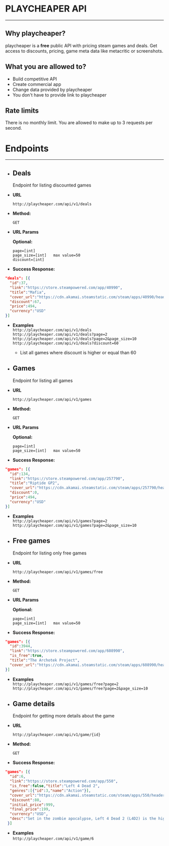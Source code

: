 # PLAYCHEAPER API
---




## Why playcheaper?
playcheaper is a **free** public API with pricing steam games and deals.
Get access to discounts, pricing, game meta data like metacritic or screenshots. 

## What you are allowed to?
* Build competitive API
* Create commercial app
* Change data provided by playcheaper
* You don't have to provide link to playcheaper

## Rate limits
There is no monthly limit. You are allowed to make up to 3 requests per second.



# Endpoints
---
* ## Deals
  Endpoint for listing discounted games
  
* **URL**

  `http://playcheaper.com/api/v1/deals`

* **Method:**
  
  `GET`
  
*  **URL Params**

   **Optional:**
 
   `page=[int]`<br>
   `page_size=[int]   max value=50` <br>
   `discount=[int]`
   
* **Success Response:**
```json
"deals": [{
  "id":37,
  "link":"https://store.steampowered.com/app/40990",
  "title":"Mafia",
  "cover_url":"https://cdn.akamai.steamstatic.com/steam/apps/40990/header.jpg?t=1568743837",
  "discount":67,
  "price":494,
  "currency":"USD"
}]
```
*  **Examples**<br>
  `http://playcheaper.com/api/v1/deals`<br>
  `http://playcheaper.com/api/v1/deals?page=2`<br>
  `http://playcheaper.com/api/v1/deals?page=2&page_size=10`<br>
  `http://playcheaper.com/api/v1/deals?discount=60`
    * List all games where discount is higher or equal than 60

* ## Games
  Endpoint for listing all games
  
* **URL**

  `http://playcheaper.com/api/v1/games`

* **Method:**
  
  `GET`
  
*  **URL Params**

   **Optional:**
 
   `page=[int]`<br>
   `page_size=[int]   max value=50` <br>
   
* **Success Response:**
```json
"games": [{
  "id":134,
  "link":"https://store.steampowered.com/app/257790",
  "title":"Riptide GP2",
  "cover_url":"https://cdn.akamai.steamstatic.com/steam/apps/257790/header.jpg?t=1447358948",
  "discount":0,
  "price":494,
  "currency":"USD"
}]

```
*  **Examples**<br>
  `http://playcheaper.com/api/v1/games?page=2`<br>
  `http://playcheaper.com/api/v1/games?page=2&page_size=10`<br>
  
* ## Free games
  Endpoint for listing only free games
  
* **URL**

  `http://playcheaper.com/api/v1/games/free`

* **Method:**
  
  `GET`
  
*  **URL Params**

   **Optional:**
 
   `page=[int]`<br>
   `page_size=[int]   max value=50` <br>
   
* **Success Response:**
```json
"games": [{
  "id":3944,
  "link":"https://store.steampowered.com/app/608990",
  "is_free":true,
  "title":"The Archotek Project",
  "cover_url":"https://cdn.akamai.steamstatic.com/steam/apps/608990/header.jpg?t=1587933591"
}]

```
*  **Examples**<br>
  `http://playcheaper.com/api/v1/games/free?page=2`<br>
  `http://playcheaper.com/api/v1/games/free?page=2&page_size=10`<br>


* ## Game details
  Endpoint for getting more details about the game
  
* **URL**

  `http://playcheaper.com/api/v1/game/{id}`

* **Method:**
  
  `GET`
   
* **Success Response:**
```json
"games": [{
  "id":6,
  "link":"https://store.steampowered.com/app/550",
  "is_free":false,"title":"Left 4 Dead 2",
  "genres":[{"id":3,"name":"Action"}],
  "cover_url":"https://cdn.akamai.steamstatic.com/steam/apps/550/header.jpg?t=1601578341",
  "discount":80,
  "initial_price":999,
  "final_price":199,
  "currency":"USD",
  "desc":"Set in the zombie apocalypse, Left 4 Dead 2 (L4D2) is the highly anticipated sequel to the award-winning Left 4 Dead, the #1 co-op game of 2008. This co-operative action horror FPS takes you and your friends through the cities, swamps and cemeteries of the Deep South, from Savannah to New Orleans across five expansive campaigns."
 }]

```
*  **Examples**<br>
  `http://playcheaper.com/api/v1/game/6`
  


